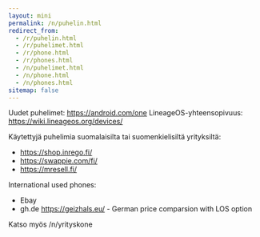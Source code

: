```yaml
---
layout: mini
permalink: /n/puhelin.html
redirect_from:
  - /r/puhelin.html
  - /r/puhelimet.html
  - /r/phone.html
  - /r/phones.html
  - /n/puhelimet.html
  - /n/phone.html
  - /n/phones.html
sitemap: false
---
```


Uudet puhelimet: https://android.com/one
LineageOS-yhteensopivuus: https://wiki.lineageos.org/devices/

Käytettyjä puhelimia suomalaisilta tai suomenkielisiltä yrityksiltä:

- https://shop.inrego.fi/
- https://swappie.com/fi/
- https://mresell.fi/

International used phones:

- Ebay
- gh.de https://geizhals.eu/ - German price comparsion with LOS option

Katso myös /n/yrityskone
